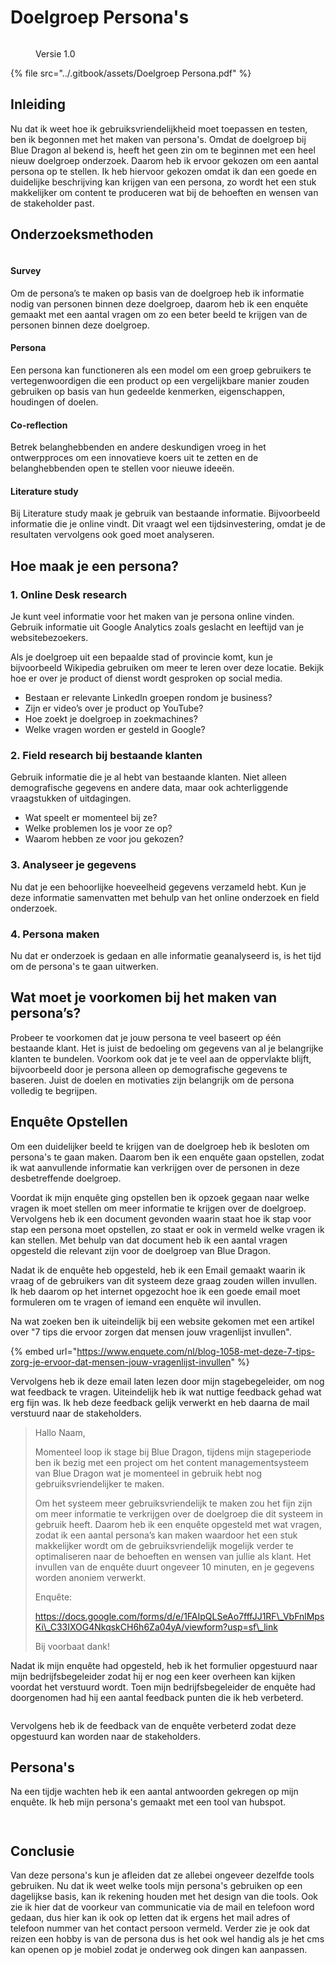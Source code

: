 # Doelgroep Persona's

<figure><img src="../.gitbook/assets/vakdoelgroeppersona.png" alt=""><figcaption><p>Versie 1.0</p></figcaption></figure>

{% file src="../.gitbook/assets/Doelgroep Persona.pdf" %}

## Inleiding

Nu dat ik weet hoe ik gebruiksvriendelijkheid moet toepassen en testen, ben ik begonnen met het maken van persona's. Omdat de doelgroep bij Blue Dragon al bekend is, heeft het geen zin om te beginnen met een heel nieuw doelgroep onderzoek. Daarom heb ik ervoor gekozen om een aantal persona op te stellen. Ik heb hiervoor gekozen omdat ik dan een goede en duidelijke beschrijving kan krijgen van een persona, zo wordt het een stuk makkelijker om content te produceren wat bij de behoeften en wensen van de stakeholder past.

## Onderzoeksmethoden

<figure><img src="../.gitbook/assets/cmdmethodsdoelgroep.png" alt=""><figcaption></figcaption></figure>

#### Survey&#x20;

Om de persona’s te maken op basis van de doelgroep heb ik informatie nodig van personen binnen deze doelgroep, daarom heb ik een enquête gemaakt met een aantal vragen om zo een beter beeld te krijgen van de personen binnen deze doelgroep.&#x20;

#### Persona&#x20;

Een persona kan functioneren als een model om een groep gebruikers te vertegenwoordigen die een product op een vergelijkbare manier zouden gebruiken op basis van hun gedeelde kenmerken, eigenschappen, houdingen of doelen.&#x20;

#### Co-reflection&#x20;

Betrek belanghebbenden en andere deskundigen vroeg in het ontwerpproces om een innovatieve koers uit te zetten en de belanghebbenden open te stellen voor nieuwe ideeën.&#x20;

#### Literature study&#x20;

Bij Literature study maak je gebruik van bestaande informatie. Bijvoorbeeld informatie die je online vindt. Dit vraagt wel een tijdsinvestering, omdat je de resultaten vervolgens ook goed moet analyseren.&#x20;

## Hoe maak je een persona?

### 1. Online Desk research

Je kunt veel informatie voor het maken van je persona online vinden. Gebruik informatie uit Google Analytics zoals geslacht en leeftijd van je websitebezoekers.&#x20;

Als je doelgroep uit een bepaalde stad of provincie komt, kun je bijvoorbeeld Wikipedia gebruiken om meer te leren over deze locatie. Bekijk hoe er over je product of dienst wordt gesproken op social media.

* Bestaan er relevante LinkedIn groepen rondom je business?
* Zijn er video’s over je product op YouTube?
* Hoe zoekt je doelgroep in zoekmachines?
* Welke vragen worden er gesteld in Google?

### 2. Field research bij bestaande klanten

Gebruik informatie die je al hebt van bestaande klanten. Niet alleen demografische gegevens en andere data, maar ook achterliggende vraagstukken of uitdagingen.

* Wat speelt er momenteel bij ze?
* Welke problemen los je voor ze op?
* Waarom hebben ze voor jou gekozen?

### 3. Analyseer je gegevens

Nu dat je een behoorlijke hoeveelheid gegevens verzameld hebt. Kun je deze informatie samenvatten met behulp van het online onderzoek en field onderzoek.

### 4. Persona maken

Nu dat er onderzoek is gedaan en alle informatie geanalyseerd is, is het tijd om de persona's te gaan uitwerken.

## Wat moet je voorkomen bij het maken van persona’s?

Probeer te voorkomen dat je jouw persona te veel baseert op één bestaande klant. Het is juist de bedoeling om gegevens van al je belangrijke klanten te bundelen. Voorkom ook dat je te veel aan de oppervlakte blijft, bijvoorbeeld door je persona alleen op demografische gegevens te baseren. Juist de doelen en motivaties zijn belangrijk om de persona volledig te begrijpen.

## Enquête Opstellen

Om een duidelijker beeld te krijgen van de doelgroep heb ik besloten om persona's te gaan maken. Daarom ben ik een enquête gaan opstellen, zodat ik wat aanvullende informatie kan verkrijgen over de personen in deze desbetreffende doelgroep.

Voordat ik mijn enquête ging opstellen ben ik opzoek gegaan naar welke vragen ik moet stellen om meer informatie te krijgen over de doelgroep. Vervolgens heb ik een document gevonden waarin staat hoe ik stap voor stap een persona moet opstellen, zo staat er ook in vermeld welke vragen ik kan stellen. Met behulp van dat document heb ik een aantal vragen opgesteld die relevant zijn voor de doelgroep van Blue Dragon.

Nadat ik de enquête heb opgesteld, heb ik een Email gemaakt waarin ik vraag of de gebruikers van dit systeem deze graag zouden willen invullen. Ik heb daarom op het internet opgezocht hoe ik een goede email moet formuleren om te vragen of iemand een enquête wil invullen.&#x20;

Na wat zoeken ben ik uiteindelijk bij een website gekomen met een artikel over "7 tips die ervoor zorgen dat mensen jouw vragenlijst invullen".

{% embed url="https://www.enquete.com/nl/blog-1058-met-deze-7-tips-zorg-je-ervoor-dat-mensen-jouw-vragenlijst-invullen" %}

Vervolgens heb ik deze email laten lezen door mijn stagebegeleider, om nog wat feedback te vragen. Uiteindelijk heb ik wat nuttige feedback gehad wat erg fijn was. Ik heb deze feedback gelijk verwerkt en heb daarna de mail verstuurd naar de stakeholders.

> Hallo Naam,&#x20;
>
> Momenteel loop ik stage bij Blue Dragon, tijdens mijn stageperiode ben ik bezig met een project om het content managementsysteem van Blue Dragon wat je momenteel in gebruik hebt nog gebruiksvriendelijker te maken.&#x20;
>
> Om het systeem meer gebruiksvriendelijk te maken zou het fijn zijn om meer informatie te verkrijgen over de doelgroep die dit systeem in gebruik heeft. Daarom heb ik een enquête opgesteld met wat vragen, zodat ik een aantal persona’s kan maken waardoor het een stuk makkelijker wordt om de gebruiksvriendelijk mogelijk verder te optimaliseren naar de behoeften en wensen van jullie als klant. Het invullen van de enquête duurt ongeveer 10 minuten, en je gegevens worden anoniem verwerkt.&#x20;
>
> Enquête:
>
> https://docs.google.com/forms/d/e/1FAIpQLSeAo7fffJJ1RF\_VbFnlMpsKi\_C33IXOG4NkqskCH6h6Za04yA/viewform?usp=sf\_link
>
> Bij voorbaat dank!

Nadat ik mijn enquête had opgesteld, heb ik het formulier opgestuurd naar mijn bedrijfsbegeleider zodat hij er nog een keer overheen kan kijken voordat het verstuurd wordt. Toen mijn bedrijfsbegeleider de enquête had doorgenomen had hij een aantal feedback punten die ik heb verbeterd.

<figure><img src="../.gitbook/assets/ssfeedbackenquete.png" alt=""><figcaption></figcaption></figure>

Vervolgens heb ik de feedback van de enquête verbeterd zodat deze opgestuurd kan worden naar de stakeholders.

## Persona's

Na een tijdje wachten heb ik een aantal antwoorden gekregen op mijn enquête. Ik heb mijn persona's gemaakt met een tool van hubspot.&#x20;

<div>

<figure><img src="../.gitbook/assets/persona1.png" alt=""><figcaption></figcaption></figure>

 

<figure><img src="../.gitbook/assets/persona2.png" alt=""><figcaption></figcaption></figure>

</div>

## Conclusie

Van deze persona's kun je afleiden dat ze allebei ongeveer dezelfde tools gebruiken. Nu dat ik weet welke tools mijn persona's gebruiken op een dagelijkse basis, kan ik rekening houden met het design van die tools. Ook zie ik hier dat de voorkeur van communicatie via de mail en telefoon word gedaan, dus hier kan ik ook op letten dat ik ergens het mail adres of telefoon nummer van het contact persoon vermeld. Verder zie je ook dat reizen een hobby is van de persona dus is het ook wel handig als je het cms kan openen op je mobiel zodat je onderweg ook dingen kan aanpassen.

&#x20;
